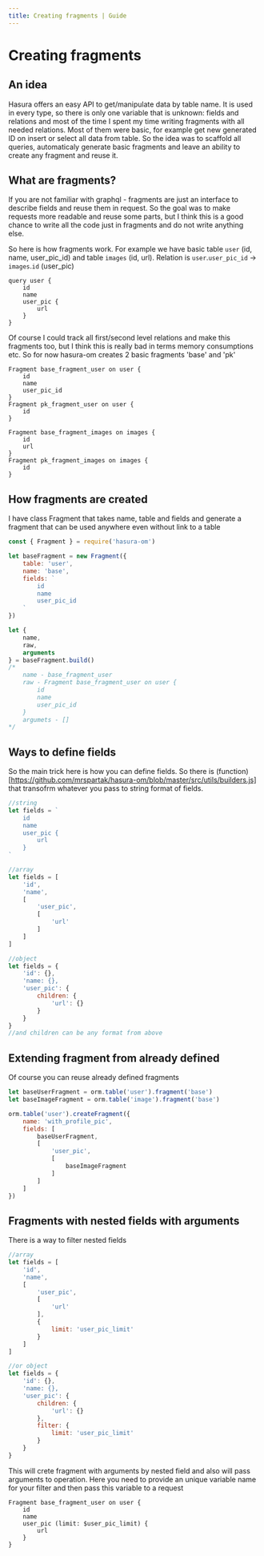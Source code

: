 ```yaml
---
title: Creating fragments | Guide
---
```


# Creating fragments

## An idea
Hasura offers an easy API to get/manipulate data by table name. It is used in every type, so there is only one variable that is unknown: fields and relations and most of the time I spent my time writing fragments with all needed relations. Most of them were basic, for example get new generated ID on insert or select all data from table. 
So the idea was to scaffold all queries, automaticaly generate basic fragments and leave an ability to create any fragment and reuse it.

## What are fragments?
If you are not familiar with graphql - fragments are just an interface to describe fields and reuse them in request. So the goal was to make requests more readable and reuse some parts, but I think this is a good chance to write all the code just in fragments and do not write anything else.

So here is how fragments work. For example we have basic table `user` (id, name, user_pic_id) and table `images` (id, url). Relation is `user`.`user_pic_id` -> `images`.`id` (user_pic)
```
query user {
    id
    name
    user_pic {
        url
    }
}
```

Of course I could track all first/second level relations and make this fragments too, but I think this is really bad in terms memory consumptions etc. So for now hasura-om creates 2 basic fragments 'base' and 'pk'
```
Fragment base_fragment_user on user {
    id
    name
    user_pic_id
}
Fragment pk_fragment_user on user {
    id
}

Fragment base_fragment_images on images {
    id
    url
}
Fragment pk_fragment_images on images {
    id
}
```

## How fragments are created
I have class Fragment that takes name, table and fields and generate a fragment that can be used anywhere even without link to a table
```javascript
const { Fragment } = require('hasura-om')

let baseFragment = new Fragment({
    table: 'user',
    name: 'base',
    fields: `
        id
        name
        user_pic_id
    `
})

let {
    name,
    raw,
    arguments
} = baseFragment.build()
/* 
    name - base_fragment_user
    raw - Fragment base_fragment_user on user {
        id
        name
        user_pic_id
    }
    argumets - []
*/
```

## Ways to define fields
So the main trick here is how you can define fields. So there is (function)[https://github.com/mrspartak/hasura-om/blob/master/src/utils/builders.js] that transofrm whatever you pass to string format of fields.
```javascript
//string
let fields = `
    id
    name
    user_pic {
        url
    }
`

//array
let fields = [
    'id',
    'name',
    [
        'user_pic',
        [
            'url'
        ]
    ]
]

//object
let fields = {
    'id': {},
    'name: {},
    'user_pic': {
        children: {
            'url': {}
        }
    }
}
//and children can be any format from above
```

## Extending fragment from already defined
Of course you can reuse already defined fragments
```javascript
let baseUserFragment = orm.table('user').fragment('base')
let baseImageFragment = orm.table('image').fragment('base')

orm.table('user').createFragment({
    name: 'with_profile_pic',
    fields: [
        baseUserFragment,
        [
            'user_pic',
            [
                baseImageFragment
            ]
        ]
    ]
})
```

## Fragments with nested fields with arguments
There is a way to filter nested fields
```javascript
//array
let fields = [
    'id',
    'name',
    [
        'user_pic',
        [
            'url'
        ],
        {
            limit: 'user_pic_limit'
        }
    ]
]

//or object
let fields = {
    'id': {},
    'name: {},
    'user_pic': {
        children: {
            'url': {}
        },
        filter: {
            limit: 'user_pic_limit'
        }
    }
}
```

This will crete fragment with arguments by nested field and also will pass arguments to operation. Here you need to provide an unique variable name for your filter and then pass this variable to a request
```
Fragment base_fragment_user on user {
    id
    name
    user_pic (limit: $user_pic_limit) {
        url
    }
}
```